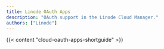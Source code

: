```yaml
---
title: Linode OAuth Apps
description: "OAuth support in the Linode Cloud Manager."
authors: ["Linode"]
---
```


{{< content "cloud-oauth-apps-shortguide" >}}
